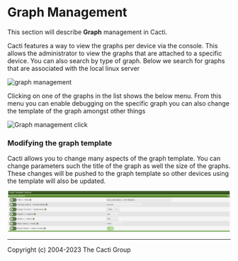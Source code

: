 # Graph Management

This section will describe **Graph** management in Cacti.

Cacti features a way to view the graphs per device via the console. This allows
the administrator to view the graphs that are attached to a specific device. You
can also search by type of graph. Below we search for graphs that are
associated with the local linux server

![graph management](images/graph-managment.png)

Clicking on one of the graphs in the list shows the below menu. From this menu
you can enable debugging on the specific graph you can also change the template
of the graph amongst other things

![Graph management click](images/graph-managment-graph.png)

### Modifying the graph template

Cacti allows you to change many aspects of the graph template.  You can
change parameters such the title of the graph as well the size of the graphs.
These changes will be pushed to the graph template so other devices using the
template will also be updated.

![Graph template options](images/graph-template-options.png)

---
Copyright (c) 2004-2023 The Cacti Group
